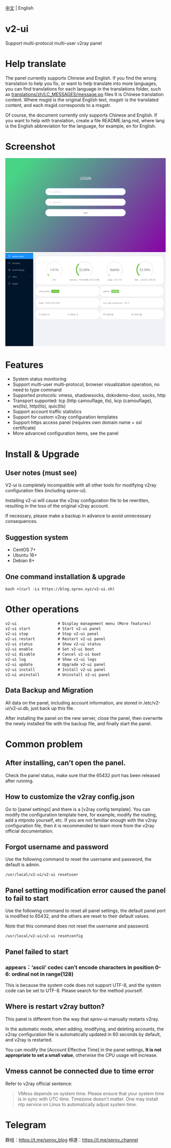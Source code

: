 [中文](README.md) | English

# v2-ui
Support multi-protocol multi-user v2ray panel

# Help translate
The panel currently supports Chinese and English. If you find the wrong translation to help you fix, or want to help translate into more languages, you can find translations for each language in the translations folder, such as [translations/zh/LC_MESSAGES/message.po](translations/zh/LC_MESSAGES/messages.po) files It is Chinese translation content. Where msgid is the original English text, msgstr is the translated content, and each msgid corresponds to a msgstr.

Of course, the document currently only supports Chinese and English. If you want to help with translation, create a file README.lang.md, where lang is the English abbreviation for the language, for example, en for English.

# Screenshot
![1_en.png](1_en.png)
![2_en.png](2_en.png)

# Features
 - System status monitoring
 - Support multi-user multi-protocol, browser visualization operation, no need to type command
 - Supported protocols: vmess, shadowsocks, dokodemo-door, socks, http
 - Transport supported: tcp (http camouflage, tls), kcp (camouflage), ws(tls), http(tls), quic(tls)
 - Support account traffic statistics
 - Support for custom v2ray configuration templates
 - Support https access panel (requires own domain name + ssl certificate)
 - More advanced configuration items, see the panel
 
# Install & Upgrade

## User notes (must see)
V2-ui is completely incompatible with all other tools for modifying v2ray configuration files (including sprov-ui).

Installing v2-ui will cause the v2ray configuration file to be rewritten, resulting in the loss of the original v2ray account.

If necessary, please make a backup in advance to avoid unnecessary consequences.

## Suggestion system
 - CentOS 7+
 - Ubuntu 16+
 - Debian 8+

## One command installation & upgrade
```
bash <(curl -Ls https://blog.sprov.xyz/v2-ui.sh)
```

# Other operations
```
v2-ui                  # Display management menu (More features)
v2-ui start            # Start v2-ui panel
v2-ui stop             # Stop v2-ui panel
v2-ui restart          # Restart v2-ui panel
v2-ui status           # Show v2-ui status
v2-ui enable           # Set v2-ui boot
v2-ui disable          # Cancel v2-ui boot
v2-ui log              # Show v2-ui logs
v2-ui update           # Upgrade v2-ui panel
v2-ui install          # Install v2-ui panel
v2-ui uninstall        # Uninstall v2-ui panel
```

## Data Backup and Migration
All data on the panel, including account information, are stored in /etc/v2-ui/v2-ui.db, just back up this file.

After installing the panel on the new server, close the panel, then overwrite the newly installed file with the backup file, and finally start the panel.

# Common problem
## After installing, can't open the panel.
Check the panel status, make sure that the 65432 port has been released after running.

## How to customize the v2ray config.json
Go to [panel settings] and there is a [v2ray config template]. You can modify the configuration template here, for example, modify the routing, add a mtproto yourself, etc. If you are not familiar enough with the v2ray configuration file, then it is recommended to learn more from the v2ray official documentation.

## Forgot username and password
Use the following command to reset the username and password, the default is admin.
```
/usr/local/v2-ui/v2-ui resetuser
```
## Panel setting modification error caused the panel to fail to start
Use the following command to reset all panel settings, the default panel port is modified to 65432, and the others are reset to their default values.

Note that this command does not reset the username and password.
```
/usr/local/v2-ui/v2-ui resetconfig
```

## Panel failed to start
### appears：‘ascii’ codec can’t encode characters in position 0-6: ordinal not in range(128)
This is because the system code does not support UTF-8, and the system code can be set to UTF-8. Please search for the method yourself.

## Where is restart v2ray button?
This panel is different from the way that sprov-ui manually restarts v2ray.

In the automatic mode, when adding, modifying, and deleting accounts, the v2ray configuration file is automatically updated in 60 seconds by default, and v2ray is restarted.

You can modify the [Account Effective Time] in the panel settings, **It is not appropriate to set a small value**, otherwise the CPU usage will increase.

## Vmess cannot be connected due to time error
Refer to v2ray official sentence:
>VMess depends on system time. Please ensure that your system time is in sync with UTC time. Timezone doesn't matter. One may install ntp service on Linux to automatically adjust system time.

# Telegram
群组：https://t.me/sprov_blog
频道：https://t.me/sprov_channel
